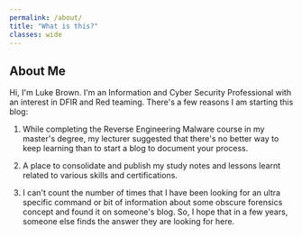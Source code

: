 ```yaml
---
permalink: /about/
title: "What is this?"
classes: wide
---
```

About Me
--------

Hi, I'm Luke Brown. I'm an Information and Cyber Security Professional with an interest in DFIR and Red teaming. There's a few reasons I am starting this blog:

 1.  While completing the Reverse Engineering Malware course in my master's degree, my lecturer suggested that there's no better way to keep learning than to start a blog to document your process.

 2.  A place to consolidate and publish my study notes and lessons learnt related to various skills and certifications. 

 3.  I can't count the number of times that I have been looking for an ultra specific command or bit of information about some obscure forensics concept and found it on someone's blog. So, I hope that in a few years, someone else finds the answer they are looking for here.
